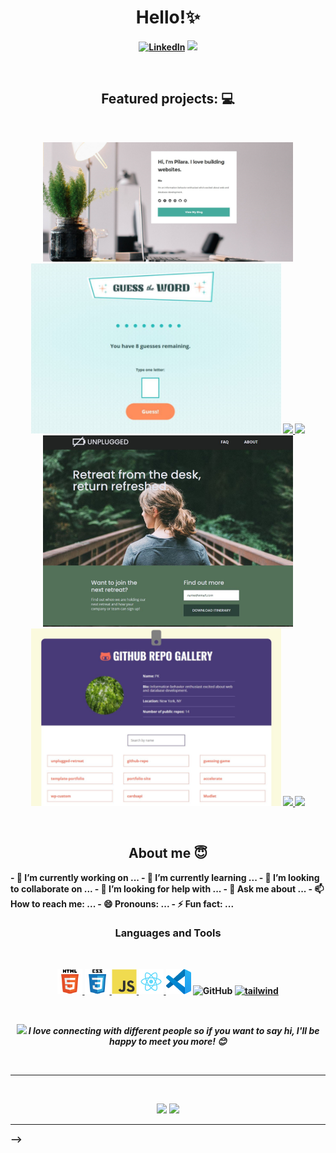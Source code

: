 <p>
  <h1 align="center"><b>Hello!✨</h1>
</p>
<p align="center">
<a href="https://www.linkedin.com/in/pilarakoch/"><img src="https://img.shields.io/badge/linkedin-%230077B5.svg?&style=for-the-badge&logo=linkedin&logoColor=white" alt="LinkedIn" /></a>
<a href="https://pkcnj.netlify.app/"><img src="https://img.shields.io/badge/-Portfolio-%23ff69b4&?style=for-the-badge&?color=#674EA7 alt="Portfolio" /></a>
</p>
<br />
<h2 align="center">Featured projects: 💻</h2>
<br />

<p align="center">
  <img width="400" src="https://github.com/pkcnj/pkcnj/blob/main/bio7.png" />
  <img width="400" src="https://github.com/pkcnj/pkcnj/blob/main/guess2.png" />
  <a href="https://github.com/pkcnj/wp-custom">
  <img align="" src="https://github-readme-stats.vercel.app/api/pin/?username=pkcnj&repo=wp-custom&theme=radical" />
</a>
  <a href="https://github.com/pkcnj/guessing-game">
  <img align="" src="https://github-readme-stats.vercel.app/api/pin/?username=pkcnj&repo=guessing-game&theme=radical" />
</a>
  <img width="400" src="https://github.com/pkcnj/pkcnj/blob/main/unplug.png" />
  <img width="400" src="https://github.com/pkcnj/pkcnj/blob/main/gh-repo.png" />
  <a href="https://github.com/pkcnj/unplugged-retreat">
  <img align="" src="https://github-readme-stats.vercel.app/api/pin/?username=pkcnj&repo=unplugged-retreat&theme=radical" />
</a>
<a href="https://github.com/pkcnj/github-repo">
  <img align="" src="https://github-readme-stats.vercel.app/api/pin/?username=pkcnj&repo=github-repo&theme=radical" />
</a>
</p>

<br />

<h2 align="center">About me 😇</h2>
- 🔭 I’m currently working on ...
- 🌱 I’m currently learning ...
- 👯 I’m looking to collaborate on ...
- 🤔 I’m looking for help with ...
- 💬 Ask me about ...
- 📫 How to reach me: ...
- 😄 Pronouns: ...
- ⚡ Fun fact: ...
<br />
<p>
<h3 align="center"> Languages and Tools</h3>
</p>
<br />
<p align="center">
<a href="https://www.w3.org/html/" target="_blank"> <img src="https://raw.githubusercontent.com/devicons/devicon/master/icons/html5/html5-original-wordmark.svg" alt="html5" width="40" height="40"/> </a>
<a href="https://www.w3schools.com/css/" target="_blank"> <img src="https://raw.githubusercontent.com/devicons/devicon/master/icons/css3/css3-original-wordmark.svg" alt="css3" width="40" height="40"/> </a>
<a href="https://developer.mozilla.org/en-US/docs/Web/JavaScript" target="_blank"> <img src="https://raw.githubusercontent.com/devicons/devicon/master/icons/javascript/javascript-original.svg" alt="javascript" width="40" height="40"/> </a>
<a href="https://reactjs.org/" target="_blank"> <img src="https://raw.githubusercontent.com/github/explore/80688e429a7d4ef2fca1e82350fe8e3517d3494d/topics/react/react.png" alt="react" width="40" height="40"/> </a>
<!--<a href="https://nextjs.org/" target="_blank"> <img src="https://github.com/YuriDevAT/YuriDevAT/blob/main/nextjs.png" alt="nextjs" width="40" height="40"/> </a>-->
<img alt="Visual Studio Code" width="40px" src="https://raw.githubusercontent.com/github/explore/80688e429a7d4ef2fca1e82350fe8e3517d3494d/topics/visual-studio-code/visual-studio-code.png" />
<img alt="GitHub" width="40px" src="https://github.com/YuriDevAT/YuriDevAT/blob/main/github_.png" />
<a href="https://tailwindcss.com/" target="_blank"> <img src="https://www.vectorlogo.zone/logos/tailwindcss/tailwindcss-icon.svg" alt="tailwind" width="40" height="40"/> </a>  
<!--<a href="https://www.figma.com/" target="_blank"> <img src="https://www.vectorlogo.zone/logos/figma/figma-icon.svg" alt="figma" width="40" height="40"/> </a>-->
   </p>
<br />
<p align="center">
<img src="https://media.giphy.com/media/LnQjpWaON8nhr21vNW/giphy.gif" width="60"> <em><b>I love connecting with different people</b> so if you want to say <b>hi, I'll be happy to meet you more!</b> 😊</em>
</p>
<br />

---

<br />
<p align="center">
<img src="https://github-readme-stats.vercel.app/api?username=pkcnj&theme=radical&show_icons=true" width="450"/>
<img src="https://github-readme-stats.vercel.app/api/top-langs/?username=pkcnj&layout=compact&theme=radical" width="400" />
</p>

---


-->

